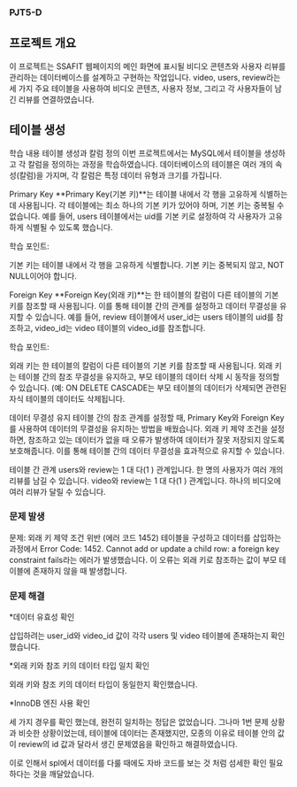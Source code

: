 ### PJT5-D

## 프로젝트 개요

이 프로젝트는 SSAFIT 웹페이지의 메인 화면에 표시될 비디오 콘텐츠와 사용자 리뷰를 관리하는 데이터베이스를 설계하고 구현하는 작업입니다. video, users, review라는 세 가지 주요 테이블을 사용하여 비디오 콘텐츠, 사용자 정보, 그리고 각 사용자들이 남긴 리뷰를 연결하였습니다.

## 테이블 생성

학습 내용
테이블 생성과 칼럼 정의
이번 프로젝트에서는 MySQL에서 테이블을 생성하고 각 칼럼을 정의하는 과정을 학습하였습니다. 데이터베이스의 테이블은 여러 개의 속성(칼럼)을 가지며, 각 칼럼은 특정 데이터 유형과 크기를 가집니다.

Primary Key
**Primary Key(기본 키)**는 테이블 내에서 각 행을 고유하게 식별하는 데 사용됩니다. 각 테이블에는 최소 하나의 기본 키가 있어야 하며, 기본 키는 중복될 수 없습니다. 예를 들어, users 테이블에서는 uid를 기본 키로 설정하여 각 사용자가 고유하게 식별될 수 있도록 했습니다.

학습 포인트:

기본 키는 테이블 내에서 각 행을 고유하게 식별합니다.
기본 키는 중복되지 않고, NOT NULL이어야 합니다.

Foreign Key
**Foreign Key(외래 키)**는 한 테이블의 칼럼이 다른 테이블의 기본 키를 참조할 때 사용됩니다. 이를 통해 테이블 간의 관계를 설정하고 데이터 무결성을 유지할 수 있습니다. 예를 들어, review 테이블에서 user_id는 users 테이블의 uid를 참조하고, video_id는 video 테이블의 video_id를 참조합니다.

학습 포인트:

외래 키는 한 테이블의 칼럼이 다른 테이블의 기본 키를 참조할 때 사용됩니다.
외래 키는 테이블 간의 참조 무결성을 유지하고, 부모 테이블의 데이터 삭제 시 동작을 정의할 수 있습니다. (예: ON DELETE CASCADE는 부모 테이블의 데이터가 삭제되면 관련된 자식 테이블의 데이터도 삭제됩니다.

데이터 무결성 유지
테이블 간의 참조 관계를 설정할 때, Primary Key와 Foreign Key를 사용하여 데이터의 무결성을 유지하는 방법을 배웠습니다. 외래 키 제약 조건을 설정하면, 참조하고 있는 데이터가 없을 때 오류가 발생하여 데이터가 잘못 저장되지 않도록 보호해줍니다. 이를 통해 테이블 간의 데이터 무결성을 효과적으로 유지할 수 있습니다.

테이블 간 관계
users와 review는 1 대 다(1
) 관계입니다. 한 명의 사용자가 여러 개의 리뷰를 남길 수 있습니다.
video와 review는 1 대 다(1
) 관계입니다. 하나의 비디오에 여러 리뷰가 달릴 수 있습니다.

### 문제 발생

문제: 외래 키 제약 조건 위반 (에러 코드 1452)
테이블을 구성하고 데이터를 삽입하는 과정에서 Error Code: 1452. Cannot add or update a child row: a foreign key constraint fails라는 에러가 발생했습니다. 이 오류는 외래 키로 참조하는 값이 부모 테이블에 존재하지 않을 때 발생합니다.


### 문제 해결

*데이터 유효성 확인

삽입하려는 user_id와 video_id 값이 각각 users 및 video 테이블에 존재하는지 확인했습니다.


*외래 키와 참조 키의 데이터 타입 일치 확인

외래 키와 참조 키의 데이터 타입이 동일한지 확인했습니다. 

*InnoDB 엔진 사용 확인

세 가지 경우를 확인 했는데, 완전히 일치하는 정답은 없었습니다. 그나마 1번 문제 상황과 비슷한 상황이었는데, 테이블에 데이터는 존재했지만, 모종의 이유로 테이블 안의 값이
review의 id 값과 달라서 생긴 문제였음을 확인하고 해결하였습니다. 

이로 인해서 spl에서 데이터를 다룰 때에도 자바 코드를 보는 것 처럼 섬세한 확인 필요하다는 것을 깨달았습니다.